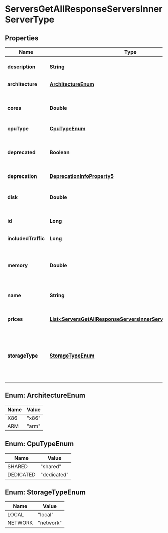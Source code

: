 

# ServersGetAllResponseServersInnerServerType


## Properties

| Name | Type | Description | Notes |
|------------ | ------------- | ------------- | -------------|
|**description** | **String** | Description of the Server type |  |
|**architecture** | [**ArchitectureEnum**](#ArchitectureEnum) | Type of cpu architecture |  |
|**cores** | **Double** | Number of cpu cores a Server of this type will have |  |
|**cpuType** | [**CpuTypeEnum**](#CpuTypeEnum) | Type of cpu |  |
|**deprecated** | **Boolean** | This field is deprecated. Use the deprecation object instead |  |
|**deprecation** | [**DeprecationInfoProperty5**](DeprecationInfoProperty5.md) |  |  [optional] |
|**disk** | **Double** | Disk size a Server of this type will have in GB |  |
|**id** | **Long** | ID of the Server type |  |
|**includedTraffic** | **Long** | Free traffic per month in bytes |  |
|**memory** | **Double** | Memory a Server of this type will have in GB |  |
|**name** | **String** | Unique identifier of the Server type |  |
|**prices** | [**List&lt;ServersGetAllResponseServersInnerServerTypePricesInner&gt;**](ServersGetAllResponseServersInnerServerTypePricesInner.md) | Prices in different Locations |  |
|**storageType** | [**StorageTypeEnum**](#StorageTypeEnum) | Type of Server boot drive. Local has higher speed. Network has better availability. |  |



## Enum: ArchitectureEnum

| Name | Value |
|---- | -----|
| X86 | &quot;x86&quot; |
| ARM | &quot;arm&quot; |



## Enum: CpuTypeEnum

| Name | Value |
|---- | -----|
| SHARED | &quot;shared&quot; |
| DEDICATED | &quot;dedicated&quot; |



## Enum: StorageTypeEnum

| Name | Value |
|---- | -----|
| LOCAL | &quot;local&quot; |
| NETWORK | &quot;network&quot; |



